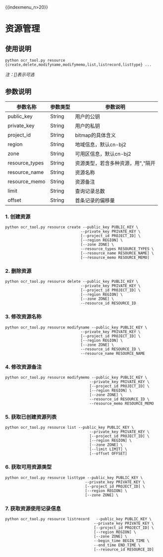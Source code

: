 {{indexmenu_n>20}}

# 资源管理

## 使用说明

```
python ocr_tool.py resource {create,delete,modifyname,modifymemo,list,listrecord,listtype} ...
```

*注：[]表示可选*

## 参数说明

| 参数名称 | 参数类型 | 参数说明 |
| -------- | -------- | -------- |
| public\_key | String | 用户的公钥 |
| private\_key | String | 用户的私钥 |
| project\_id | String | bitmap的具体含义 |
| region | String | 地域信息，默认cn-bj2 |
| zone | String | 可用区信息，默认cn-bj2 |
| resource\_types | String | 资源类型，若含多种资源，用","隔开|
| resource\_name | String | 资源名称 |
| resource\_memo | String | 资源备注 |
| limit  | String | 查询记录总数 |
| offset | String | 首条记录的偏移量 |

### 1. 创建资源

```
python ocr_tool.py resource create --public_key PUBLIC_KEY \
                                  --private_key PRIVATE_KEY \
                                  [--project_id PROJECT_ID] \
                                  [--region REGION] \
                                  [--zone ZONE] \
                                  --resource_types RESOURCE_TYPES \
                                  [--resource_name RESOURCE_NAME] \
                                  [--resource_memo RESOURCE_MEMO]
```

### 2. 删除资源

```
python ocr_tool.py resource delete --public_key PUBLIC_KEY \
                                  --private_key PRIVATE_KEY \
                                  [--project_id PROJECT_ID] \
                                  [--region REGION] \
                                  [--zone ZONE] \
                                  --resource_id RESOURCE_ID
```

### 3. 修改资源名称

```
python ocr_tool.py resource modifyname --public_key PUBLIC_KEY \
                                  --private_key PRIVATE_KEY \
                                  [--project_id PROJECT_ID] \
                                  [--region REGION] \
                                  [--zone ZONE] \
                                  --resource_id RESOURCE_ID \
                                  --resource_name RESOURCE_NAME
```

### 4. 修改资源备注

```
python ocr_tool.py resource modifymemo --public_key PUBLIC_KEY \
                                      --private_key PRIVATE_KEY \
                                      [--project_id PROJECT_ID] \
                                      [--region REGION] \
                                      [--zone ZONE] \
                                      --resource_id RESOURCE_ID \
                                      --resource_memo RESOURCE_MEMO
```

### 5. 获取已创建资源列表

```
python ocr_tool.py resource list --public_key PUBLIC_KEY \
                                      --private_key PRIVATE_KEY \
                                      [--project_id PROJECT_ID] \
                                      [--region REGION] \
                                      [--zone ZONE] \
                                      [--limit LIMIT] \
                                      [--offset OFFSET]
```

### 6. 获取可用资源类型

```
python ocr_tool.py resource listtype --public_key PUBLIC_KEY \
                                    --private_key PRIVATE_KEY \
                                    [--project_id PROJECT_ID] \
                                    [--region REGION] \
                                    [--zone ZONE] \
```

### 7. 获取资源使用记录信息

```
python ocr_tool.py resource listrecord   --public_key PUBLIC_KEY \
                                      	--private_key PRIVATE_KEY \
                                      	[--project_id PROJECT_ID] \
                                        [--region REGION] \
                                      	[--zone ZONE] \
                                      	--begin_time BEGIN_TIME \
                                      	--end_time END_TIME \
                                      	[--resource_id RESOURCE_ID]
```

